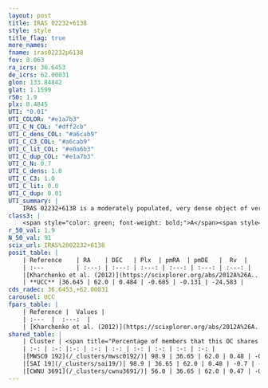 ```yaml
---
layout: post
title: IRAS 02232+6138
style: style
title_flag: true
more_names: 
fname: iras02232p6138
fov: 0.063
ra_icrs: 36.6453
de_icrs: 62.00031
glon: 133.84842
glat: 1.1599
r50: 1.9
plx: 0.4845
UTI: "0.01"
UTI_COLOR: "#e1a7b3"
UTI_C_N_COL: "#dff2cb"
UTI_C_dens_COL: "#a6cab9"
UTI_C_C3_COL: "#a6cab9"
UTI_C_lit_COL: "#e0a6b3"
UTI_C_dup_COL: "#e1a7b3"
UTI_C_N: 0.7
UTI_C_dens: 1.0
UTI_C_C3: 1.0
UTI_C_lit: 0.0
UTI_C_dup: 0.01
UTI_summary: |
    IRAS 02232+6138 is a moderately populated, very dense object of very high C3 quality. It is rarely studied in the literature, with no articles listed in the last 13 years.<br><br><span style="color: #99180f; font-weight: bold;">Warning: </span>This is very likely a duplicate object, which shares a large percentage of members with at least one previously reported entry.
class3: |
    <span style="color: green; font-weight: bold;">A</span><span style="color: green; font-weight: bold;">A</span>
r_50_val: 1.9
N_50_val: 91
scix_url: IRAS%2002232+6138
posit_table: |
    | Reference    | RA    | DEC   | Plx  | pmRA  | pmDE   |  Rv  |
    | :---         | :---: | :---: | :---: | :---: | :---: | :---: |
    |[Kharchenko et al. (2012)](https://scixplorer.org/abs/2012A%26A...543A.156K) | 36.642 | 61.988 | -- | -0.85 | 1.3 | -- |
    | **UCC** |36.645 | 62.0 | 0.484 | -0.685 | -0.131 | -24.583 | 
cds_radec: 36.6453,+62.00031
carousel: UCC
fpars_table: |
    | Reference |  Values |
    | :---  |  :---:  |
    | [Kharchenko et al. (2012)](https://scixplorer.org/abs/2012A%26A...543A.156K) | `e_bv=1.187, distance=1835, log_age=6.85` |
shared_table: |
    | Cluster | <span title="Percentage of members that this OC shares with the ones listed">%</span>   | RA   | DEC   | Plx   | pmRA  | pmDE  | Rv | UTI |
    | :-: | :-: |:-: | :-: | :-: | :-: | :-: | :-: | :-: |
    |[MWSC0 192](/_clusters/mwsc0192/)| 98.9 | 36.65 | 62.0 | 0.48 | -0.69 | -0.14 | -24.58 |0.03 |
    |[SAI 19](/_clusters/sai19/)| 98.9 | 36.65 | 62.0 | 0.48 | -0.7 | -0.12 | -27.12 |0.55 |
    |[CWNU 3691](/_clusters/cwnu3691/)| 56.0 | 36.65 | 62.0 | 0.47 | -0.69 | -0.06 | -21.84 |0.02 |
---
```

